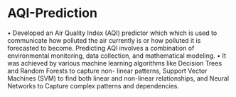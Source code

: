 # AQI-Prediction
•	Developed an Air Quality Index (AQI) predictor which which is used to communicate how polluted the air currently is or how polluted it is forecasted to become. Predicting AQI involves a combination of environmental monitoring, data collection, and mathematical modeling.
•	It was achieved by various machine learning algorithms like Decision Trees and Random Forests to capture non- linear patterns, Support Vector Machines (SVM) to find both linear and non-linear relationships, and Neural Networks to Capture complex patterns and dependencies.
